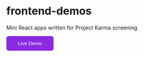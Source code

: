 # frontend-demos
Mini React apps written for Project Karma screening

  
<a href="http://gkdskp.github.io/frontend-demos">
	<button style="padding: 12px 30px; background: blueviolet; border: 0; outline: 0; color: #fff; border-radius: 6px;">Live Demo</button>
</a>